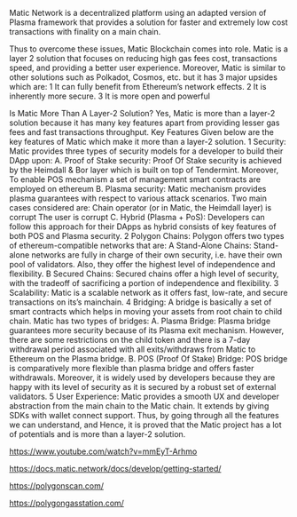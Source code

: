 Matic Network is a decentralized platform using an adapted version of Plasma framework that provides a solution for faster and extremely low cost transactions with finality on a main chain.

Thus to overcome these issues, Matic Blockchain comes into role. Matic is a layer 2 solution that focuses on reducing high gas fees cost, transactions speed, and providing a better user experience. Moreover, Matic is similar to other solutions such as Polkadot, Cosmos, etc. but it has 3 major upsides which are:
1 It can fully benefit from Ethereum’s network effects.
2 It is inherently more secure.
3 It is more open and powerful

Is Matic More Than A Layer-2 Solution?
Yes, Matic is more than a layer-2 solution because it has many key features apart from providing lesser gas fees and fast transactions throughput.
Key Features
Given below are the key features of Matic which make it more than a layer-2 solution.
1 Security: Matic provides three types of security models for a developer to build their DApp upon:
A. Proof of Stake security: Proof Of Stake security is achieved by the Heimdall & Bor layer which is built on top of Tendermint. Moreover, To enable POS mechanism a set of management smart contracts are employed on ethereum
B. Plasma security: Matic mechanism provides plasma guarantees with respect to various attack scenarios. Two main cases considered are:
Chain operator (or in Matic, the Heimdall layer) is corrupt
The user is corrupt
C. Hybrid (Plasma + PoS): Developers can follow this approach for their DApps as hybrid consists of key features of both POS and Plasma security.
2 Polygon Chains: Polygon offers two types of ethereum-compatible networks that are:
A Stand-Alone Chains: Stand-alone networks are fully in charge of their own security, i.e. have their own pool of validators. Also, they offer the highest level of independence and flexibility.
B Secured Chains: Secured chains offer a high level of security, with the tradeoff of sacrificing a portion of independence and flexibility.
3 Scalability: Matic is a scalable network as it offers fast, low-rate, and secure transactions on its’s mainchain.
4 Bridging: A bridge is basically a set of smart contracts which helps in moving your assets from root chain to child chain. Matic has two types of bridges:
A. Plasma Bridge: Plasma bridge guarantees more security because of its Plasma exit mechanism. However, there are some restrictions on the child token and there is a 7-day withdrawal period associated with all exits/withdraws from Matic to Ethereum on the Plasma bridge.
B. POS (Proof Of Stake) Bridge: POS bridge is comparatively more flexible than plasma bridge and offers faster withdrawals. Moreover, it is widely used by developers because they are happy with its level of security as it is secured by a robust set of external validators.
5 User Experience: Matic provides a smooth UX and developer abstraction from the main chain to the Matic chain. It extends by giving SDKs with wallet connect support.
Thus, by going through all the features we can understand, and Hence, it is proved that the Matic project has a lot of potentials and is more than a layer-2 solution.


https://www.youtube.com/watch?v=mmEyT-Arhmo

https://docs.matic.network/docs/develop/getting-started/

https://polygonscan.com/

https://polygongasstation.com/
